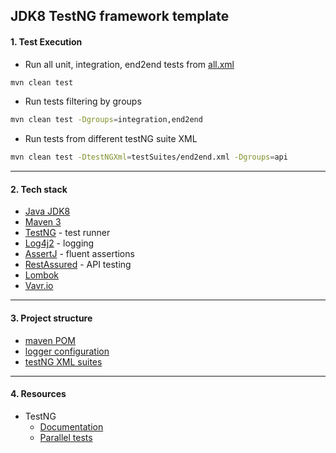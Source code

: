 ## JDK8 TestNG framework template 

#### 1. Test Execution 
- Run all unit, integration, end2end tests from [all.xml](./testSuites/all.xml)
```bash
mvn clean test 
```

- Run tests filtering by groups
```bash
mvn clean test -Dgroups=integration,end2end
```

- Run tests from different testNG suite XML
```bash
mvn clean test -DtestNGXml=testSuites/end2end.xml -Dgroups=api
```

***

#### 2. Tech stack
- [Java JDK8](https://www.oracle.com/java/technologies/javase/javase-jdk8-downloads.html)
- [Maven 3](https://maven.apache.org/download.cgi) 
- [TestNG](https://testng.org/doc/) - test runner
- [Log4j2](https://logging.apache.org/log4j/2.x/) - logging
- [AssertJ](https://assertj.github.io/doc/) - fluent assertions
- [RestAssured](https://rest-assured.io/) - API testing
- [Lombok](https://projectlombok.org/features/all)
- [Vavr.io](https://www.vavr.io/)

***

#### 3. Project structure 
- [maven POM](./pom.xml)
- [logger configuration](./src/test/resources/log4j2.xml)
- [testNG XML suites](./testSuites)

***

#### 4. Resources
- TestNG
  - [Documentation](https://testng.org/doc/documentation-main.html)
  - [Parallel tests](https://testng.org/doc/documentation-main.html#parallel-tests)